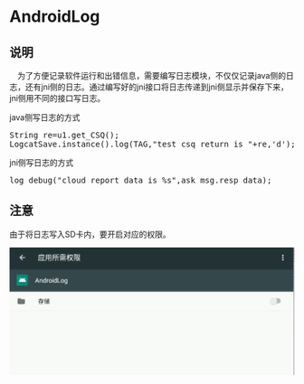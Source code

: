 # AndroidLog
## 说明
&emsp;为了方便记录软件运行和出错信息，需要编写日志模块，不仅仅记录java侧的日志，还有jni侧的日志。通过编写好的jni接口将日志传递到jni侧显示并保存下来，jni侧用不同的接口写日志。

java侧写日志的方式
<pre>
String re=u1.get_CSQ();
LogcatSave.instance().log(TAG,"test_csq return is "+re,'d');
</pre>
jni侧写日志的方式
<pre>
log_debug("cloud report data is %s",ask_msg.resp_data);
</pre>

## 注意
由于将日志写入SD卡内，要开启对应的权限。

![](./AndroidAuthority.png)